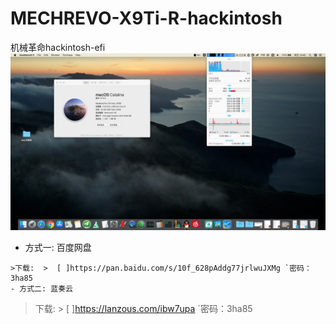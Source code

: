 # MECHREVO-X9Ti-R-hackintosh
机械革命hackintosh-efi
![ image](https://github.com/cateatlemon/MECHREVO-X9Ti-R-hackintosh/blob/master/13ACFBA5-6F7B-4C46-B2C9-2304FE81E8C3.png)
- 方式一: 百度网盘
```
>下载:  >  [ ]https://pan.baidu.com/s/10f_628pAddg77jrlwuJXMg `密码：3ha85
- 方式二: 蓝奏云
```
>下载:  > [ ]https://lanzous.com/ibw7upa `密码：3ha85
